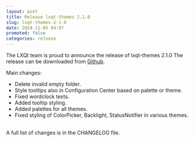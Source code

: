 ```yaml
---
layout: post
title: Release lxqt-themes 2.1.0
slug: lxqt-themes-2-1-0
date: 2024-11-05 04:07
promoted: false
categories: release
---
```

The LXQt team is proud to announce the release of lxqt-themes 2.1.0
The release can be downloaded from [Github](https://github.com/lxqt/lxqt-themes/releases).

Main changes:

 * Delete invalid empty folder.
 * Style tooltips also in Configuration Center based on palette or theme.
 * Fixed wordclock texts.
 * Added tooltip styling.
 * Added palettes for all themes.
 * Fixed styling of ColorPicker, Backlight, StatusNotifier in various themes.

<br/>
A full list of changes is in the CHANGELOG file.
<br/>
